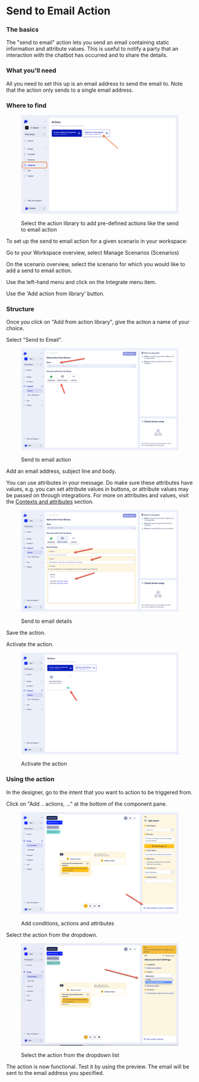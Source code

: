 # Send to Email Action

### The basics

The "send to email" action lets you send an email containing static information and attribute values.  This is useful to notify a party that an interaction with the chatbot has occurred and to share the details.&#x20;

### What you'll need

All you need to set this up is an email address to send the email to. Note that the action only sends to a single email address. &#x20;

### Where to find

<figure><img src="../../../.gitbook/assets/Screenshot 2023-05-31 at 16.18.00.png" alt=""><figcaption><p>Select the action library to add pre-defined actions like the send to email action</p></figcaption></figure>

To set up the send to email action for a given scenario in your workspace:

Go to your Workspace overview, select Manage Scenarios (Scenarios)

On the scenario overview, select the scenario for which you would like to add a send to email action.

Use the left-hand menu and click on the Integrate menu item.

Use the 'Add action from library' button.

### Structure

Once you click on "Add from action library", give the action a name of your choice.&#x20;

Select "Send to Email".

<figure><img src="../../../.gitbook/assets/2023-11-10_14-20-10.png" alt=""><figcaption><p>Send to email action</p></figcaption></figure>

Add an email address, subject line and body.&#x20;

You can use attributes in your message. Do make sure these attributes have values, e.g. you can set attribute values in buttons, or attribute values may be passed on through integrations. For more on attributes and values, visit the [Contexts and attributes](../../contexts-and-attributes/) section.&#x20;

<figure><img src="../../../.gitbook/assets/2023-11-10_14-24-27.png" alt=""><figcaption><p>Send to email details</p></figcaption></figure>

Save the action.&#x20;

Activate the action.

<figure><img src="../../../.gitbook/assets/2023-11-10_14-27-21.png" alt=""><figcaption><p>Activate the action</p></figcaption></figure>



### Using the action

In the designer, go to the intent that you want to action to be triggered from.&#x20;

Click on "Add .. actions, ..." at the bottom of the component pane.&#x20;

<figure><img src="../../../.gitbook/assets/2023-11-10_14-29-11.png" alt=""><figcaption><p>Add conditions, actions and attributes</p></figcaption></figure>

Select the action from the dropdown.&#x20;

<figure><img src="../../../.gitbook/assets/2023-11-10_14-29-36.png" alt=""><figcaption><p>Select the action from the dropdown list</p></figcaption></figure>

The action is now functional. Test it by using the preview. The email will be sent to the email address you specified.&#x20;
